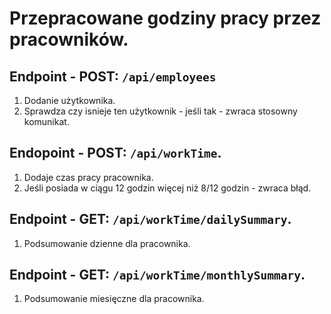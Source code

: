 # Przepracowane godziny pracy przez pracowników.

## Endpoint - POST: `/api/employees`
1. Dodanie użytkownika.
2. Sprawdza czy isnieje ten użytkownik - jeśli tak - zwraca stosowny komunikat.

## Endopoint - POST: `/api/workTime`.
1. Dodaje czas pracy pracownika.
2. Jeśli posiada w ciągu 12 godzin więcej niż 8/12 godzin - zwraca błąd.

## Endpoint - GET: `/api/workTime/dailySummary`.
1. Podsumowanie dzienne dla pracownika.

## Endpoint - GET: `/api/workTime/monthlySummary`.
1. Podsumowanie miesięczne dla pracownika.
